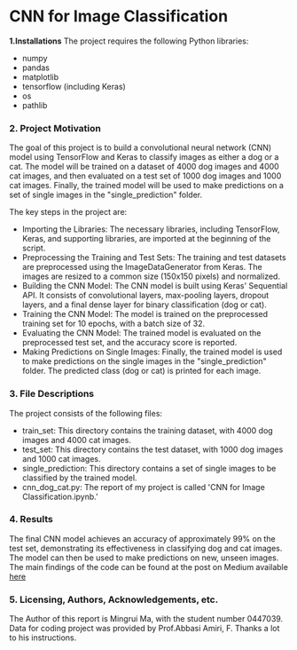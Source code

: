 # CNN for Image Classification
**1.Installations**
The project requires the following Python libraries:

- numpy
- pandas
- matplotlib
- tensorflow (including Keras)
- os
- pathlib

### 2. Project Motivation
The goal of this project is to build a convolutional neural network (CNN) model using TensorFlow and Keras to classify images as either a dog or a cat. The model will be trained on a dataset of 4000 dog images and 4000 cat images, and then evaluated on a test set of 1000 dog images and 1000 cat images. Finally, the trained model will be used to make predictions on a set of single images in the "single_prediction" folder.

The key steps in the project are:

- Importing the Libraries: The necessary libraries, including TensorFlow, Keras, and supporting libraries, are imported at the beginning of the script.
- Preprocessing the Training and Test Sets: The training and test datasets are preprocessed using the ImageDataGenerator from Keras. The images are resized to a common size (150x150 pixels) and normalized.
- Building the CNN Model: The CNN model is built using Keras' Sequential API. It consists of convolutional layers, max-pooling layers, dropout layers, and a final dense layer for binary classification (dog or cat).
- Training the CNN Model: The model is trained on the preprocessed training set for 10 epochs, with a batch size of 32.
- Evaluating the CNN Model: The trained model is evaluated on the preprocessed test set, and the accuracy score is reported.
- Making Predictions on Single Images: Finally, the trained model is used to make predictions on the single images in the "single_prediction" folder. The predicted class (dog or cat) is printed for each image.

### 3. File Descriptions
The project consists of the following files:

- train_set: This directory contains the training dataset, with 4000 dog images and 4000 cat images.
- test_set: This directory contains the test dataset, with 1000 dog images and 1000 cat images.
- single_prediction: This directory contains a set of single images to be classified by the trained model.
- cnn_dog_cat.py: The report of my project is called 'CNN for Image Classification.ipynb.'

### 4. Results
The final CNN model achieves an accuracy of approximately 99% on the test set, demonstrating its effectiveness in classifying dog and cat images. The model can then be used to make predictions on new, unseen images. The main findings of the code can be found at the post on Medium available [here](https://medium.com/@mma1_65597/convolutional-neural-network-for-dog-vs-cat-image-classification-79a2af9717a3)

### 5. Licensing, Authors, Acknowledgements, etc.

The Author of this report is Mingrui Ma, with the student number 0447039. Data for coding project was provided by Prof.Abbasi Amiri, F. Thanks a lot to his instructions.

